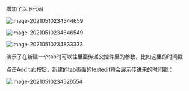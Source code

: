 增加了以下代码

![image-20210510234344659](https://i.loli.net/2021/05/10/qviPHV9IryaClRZ.png)

![image-20210510234646549](https://i.loli.net/2021/05/10/rwZkaE9JegL6v4T.png)

![image-20210510234833333](https://i.loli.net/2021/05/10/K2GPTLtjZ71985o.png)

演示了在新建一个tab时可以往里面传递父控件里的参数，比如这里的时间戳

点击Add tab按钮，新建的tab页面的textedit将会展示传进来的时间戳：

![image-20210510234526554](https://i.loli.net/2021/05/10/U6abEDxzfCq137Y.png)

